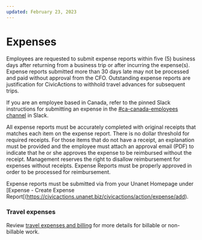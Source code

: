 ```yaml
---
updated: February 23, 2023
---
```


# Expenses


Employees are requested to submit expense reports within five (5) business days after returning from a business trip or after incurring the expense(s). Expense reports submitted more than 30 days late may not be processed and paid without approval from the CFO. Outstanding expense reports are justification for CivicActions to withhold travel advances for subsequent trips.

If you are an employee based in Canada, refer to the pinned Slack instructions for submitting an expense in the [#ca-canada-employees channel](https://civicactions.slack.com/messages/ca-canada-employees/) in Slack.

All expense reports must be accurately completed with original receipts that matches each item on the expense report. There is no dollar threshold for required receipts. For those items that do not have a receipt, an explanation must be provided and the employee must attach an approval email (PDF) to indicate that he or she approves the expense to be reimbursed without the receipt. Management reserves the right to disallow reimbursement for expenses without receipts. Expense Reports must be properly approved in order to be processed for reimbursement.

Expense reports must be submitted via from your Unanet Homepage under [Expense - Create Expense Report[(https://civicactions.unanet.biz/civicactions/action/expense/add).

### Travel expenses

Review [travel expenses and billing](travel-time-tracking-and-expenses.md) for more details for billable or non-billable work.

